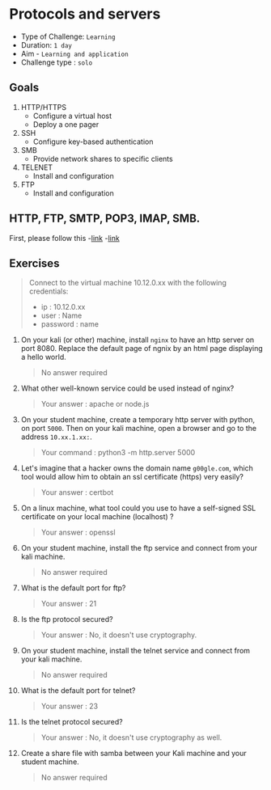 # Protocols and servers

- Type of Challenge: `Learning` 
- Duration: `1 day`
- Aim - `Learning and application`
- Challenge type : `solo`

## Goals  

1. HTTP/HTTPS
    - Configure a virtual host
    - Deploy a one pager 
2. SSH 
    - Configure key-based authentication
3. SMB
    - Provide network shares to specific clients
4. TELENET
    - Install and configuration
5. FTP
    - Install and configuration


## HTTP, FTP, SMTP, POP3, IMAP, SMB.

First, please follow this 
-[link](https://www.scaler.com/topics/computer-network/application-layer-protocols/) 
-[link](https://eu.siteground.com/tutorials/email/protocols-pop3-smtp-imap/)

## Exercises

> Connect to the virtual machine 10.12.0.xx with the following credentials:  
> * ip : 10.12.0.xx  
> * user : Name  
> * password : name  

1. On your kali (or other) machine, install ``nginx`` to have an http server on port 8080. Replace the default page of ngnix by an html page displaying a hello world.
    > No answer required

2. What other well-known service could be used instead of nginx? 
    > Your answer : apache or node.js 

3. On your student machine, create a temporary http server with python, on port ``5000``. Then on your kali machine, open a browser and go to the address ``10.xx.1.xx:``.
    > Your command : python3 -m http.server 5000 

4. Let's imagine that a hacker owns the domain name ``g00gle.com``, which tool would allow him to obtain an ssl certificate (https) very easily?
    > Your answer : certbot

5. On a linux machine, what tool could you use to have a self-signed SSL certificate on your local machine (localhost) ? 
    > Your answer : openssl

6. On your student machine, install the ftp service and connect from your kali machine.
    > No answer required

7. What is the default port for ftp? 
    > Your answer : 21

8. Is the ftp protocol secured?
    > Your answer : No, it doesn't use cryptography.

9. On your student machine, install the telnet service and connect from your kali machine.
    > No answer required

10. What is the default port for telnet? 
    > Your answer : 23

11. Is the telnet protocol secured?
    > Your answer : No, it doesn't use cryptography as well.
    
12. Create a share file with samba between your Kali machine and your student machine.
    > No answer required






